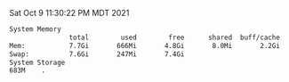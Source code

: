 Sat Oct  9 11:30:22 PM MDT 2021
```bash
System Memory
               total        used        free      shared  buff/cache   available
Mem:           7.7Gi       666Mi       4.8Gi       8.0Mi       2.2Gi       6.7Gi
Swap:          7.6Gi       247Mi       7.4Gi
System Storage
683M	.
```
```bash
